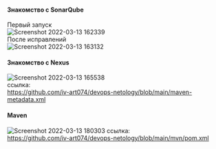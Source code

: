 #### Знакомство с SonarQube  
Первый запуск  
![Screenshot 2022-03-13 162339](https://user-images.githubusercontent.com/87374285/158047825-d21e43f3-1332-46c4-9da5-3f3790a4506c.png)  
После исправлений  
![Screenshot 2022-03-13 163132](https://user-images.githubusercontent.com/87374285/158048111-8df2d04f-d320-423e-8705-33e3450fd8e2.png)  
  
#### Знакомство с Nexus  
![Screenshot 2022-03-13 165538](https://user-images.githubusercontent.com/87374285/158048850-cb892ce8-3c89-4b53-ad5e-bd888b5733f4.png)  
ссылка:  
https://github.com/iv-art074/devops-netology/blob/main/maven-metadata.xml  

#### Maven  
![Screenshot 2022-03-13 180303](https://user-images.githubusercontent.com/87374285/158050843-7eb2e634-8497-4d9a-bf6a-5b9818dfc929.png)
ссылка:  
https://github.com/iv-art074/devops-netology/blob/main/mvn/pom.xml   

